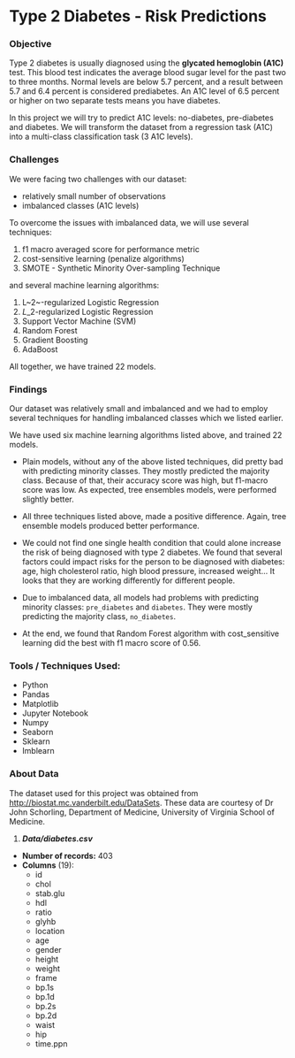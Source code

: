# Type 2 Diabetes - Risk Predictions

### Objective

Type 2 diabetes is usually diagnosed using the **glycated hemoglobin (A1C)** test. This blood test indicates the average blood sugar level for the past two to three months. Normal levels are below 5.7 percent, and a result between 5.7 and 6.4 percent is considered prediabetes. An A1C level of 6.5 percent or higher on two separate tests means you have diabetes.

In this project we will try to predict A1C levels: no-diabetes, pre-diabetes and diabetes. We will transform the dataset from a regression task (A1C) into a multi-class classification task (3 A1C levels).



### Challenges

We were facing two challenges with our dataset:

- relatively small number of observations
- imbalanced classes (A1C levels)

To overcome the issues with imbalanced data, we will use several techniques:

1. f1 macro averaged score for performance metric
2. cost-sensitive learning (penalize algorithms)
3. SMOTE - Synthetic Minority Over-sampling Technique

and several machine learning algorithms:

1. L~2~-regularized Logistic Regression
2. $L$_2-regularized Logistic Regression
3. Support Vector Machine (SVM)
4. Random Forest
5. Gradient Boosting
6. AdaBoost

All together, we have trained 22 models.



### Findings

Our dataset was relatively small and imbalanced and we had to employ several techniques for handling imbalanced classes which  we listed earlier.

We have used six machine learning algorithms listed above, and trained 22 models.

- Plain models, without any of the above listed techniques, did pretty bad with predicting minority classes. They mostly predicted the majority class. Because of that, their accuracy score was high, but f1-macro score was low. As expected, tree ensembles models, were performed slightly better.
- All three techniques listed above, made a positive difference. Again, tree ensemble models produced better performance.

- We could not find one single health condition that could alone increase the risk of being diagnosed with type 2 diabetes. We found that several factors could impact risks for the person to be diagnosed with diabetes: age, high cholesterol ratio, high blood pressure, increased weight... It looks that they are working differently for different people.
- Due to imbalanced data, all models had problems with predicting minority classes: `pre_diabetes` and `diabetes`. They were mostly predicting the majority class, `no_diabetes`.
- At the end, we found that Random Forest algorithm with cost_sensitive learning did the best with f1 macro score of 0.56.



### Tools / Techniques Used:

- Python
- Pandas
- Matplotlib
- Jupyter Notebook
- Numpy
- Seaborn
- Sklearn
- Imblearn



### About Data

The dataset used for this project was obtained from http://biostat.mc.vanderbilt.edu/DataSets. These data are courtesy of Dr John Schorling, Department of Medicine, University of Virginia School of Medicine.

1. ***Data/diabetes.csv*** 

- **Number of records:**      403
- **Columns** (19):
  - id
  - chol
  - stab.glu
  - hdl
  - ratio
  - glyhb
  - location
  - age
  - gender
  - height
  - weight
  - frame
  - bp.1s
  - bp.1d
  - bp.2s
  - bp.2d
  - waist
  - hip
  - time.ppn
















